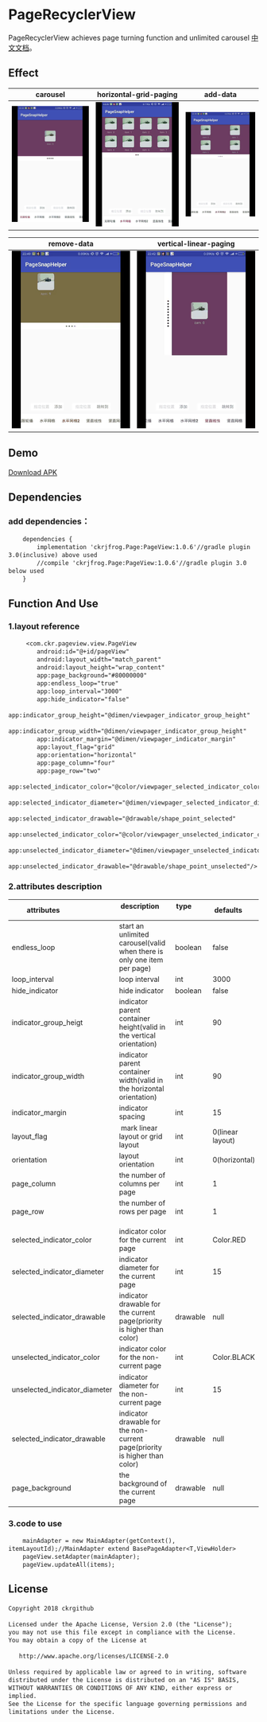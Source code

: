 # PageRecyclerView
PageRecyclerView achieves page turning function and unlimited carousel [中文文档](README-ZH.md)。

## Effect
| carousel     | horizontal-grid-paging    | add-data    |
| ------------ | ------------------------- | ----------- |
| ![](screenRecorder/Screenshot_1.gif) | ![](screenRecorder/Screenshot_2.gif) | ![](screenRecorder/Screenshot_3.gif)

| remove-data  | vertical-linear-paging |
| ------------ | ------------------------- |
| ![](screenRecorder/Screenshot_4.gif) | ![](screenRecorder/Screenshot_5.gif) |

## Demo
[Download APK](apk/app-debug.apk)

## Dependencies
### add dependencies：
```
	dependencies {
		implementation 'ckrjfrog.Page:PageView:1.0.6'//gradle plugin 3.0(inclusive) above used
		//compile 'ckrjfrog.Page:PageView:1.0.6'//gradle plugin 3.0 below used
	}
```

## Function And Use
### 1.layout reference
```
     <com.ckr.pageview.view.PageView
        android:id="@+id/pageView"
        android:layout_width="match_parent"
        android:layout_height="wrap_content"
		app:page_background="#80000000"
        app:endless_loop="true"
		app:loop_interval="3000"
        app:hide_indicator="false"
        app:indicator_group_height="@dimen/viewpager_indicator_group_height"
        app:indicator_group_width="@dimen/viewpager_indicator_group_height"
        app:indicator_margin="@dimen/viewpager_indicator_margin"
        app:layout_flag="grid"
        app:orientation="horizontal"
        app:page_column="four"
        app:page_row="two"
        app:selected_indicator_color="@color/viewpager_selected_indicator_color"
        app:selected_indicator_diameter="@dimen/viewpager_selected_indicator_diameter"
        app:selected_indicator_drawable="@drawable/shape_point_selected"
        app:unselected_indicator_color="@color/viewpager_unselected_indicator_color"
        app:unselected_indicator_diameter="@dimen/viewpager_unselected_indicator_diameter"
        app:unselected_indicator_drawable="@drawable/shape_point_unselected"/>
```
### 2.attributes description
| attributes                    | description                   | type              | defaults         |
| ----------------------------- | ----------------------------- | ----------------- | ---------------- |
| endless_loop                  | start an unlimited carousel(valid when there is only one item per page)    | boolean      | false		        |
| loop_interval                 | loop interval								  							     | int		    | 3000		        |
| hide_indicator                | hide indicator  														     | boolean      | false	            |
| indicator_group_heigt         | indicator parent container height(valid in the vertical orientation) 	     | int          | 90		        |
| indicator_group_width         | indicator parent container width(valid in the horizontal orientation)      | int          | 90		            |
| indicator_margin				| indicator spacing  													     | int          | 15                |
| layout_flag					| mark linear layout or grid layout                                          | int          | 0(linear layout)  |
| orientation					| layout orientation  													     | int          | 0(horizontal)     |
| page_column					| the number of columns per page  										     | int          | 1		            |
| page_row						| the number of rows per page  											     | int          | 1		            |
| selected_indicator_color      | indicator color for the current page  									     | int          | Color.RED         |
| selected_indicator_diameter   | indicator diameter for the current page  								     | int          | 15                |
| selected_indicator_drawable   | indicator drawable for the current page(priority is higher than color)     | drawable     | null	            |
| unselected_indicator_color	| indicator color for the non-current page  								     | int          | Color.BLACK       |
| unselected_indicator_diameter	| indicator diameter for the non-current page  							     | int          | 15 		        |
| selected_indicator_drawable   | indicator drawable for the non-current page(priority is higher than color) | drawable     | null	            |
| page_background				| the background of the current page									     | drawable		| null		        |

### 3.code to use
```
    mainAdapter = new MainAdapter(getContext(), itemLayoutId);//MainAdapter extend BasePageAdapter<T,ViewHolder>
    pageView.setAdapter(mainAdapter);
    pageView.updateAll(items);
```

License
-------

    Copyright 2018 ckrgithub

    Licensed under the Apache License, Version 2.0 (the "License");
    you may not use this file except in compliance with the License.
    You may obtain a copy of the License at

       http://www.apache.org/licenses/LICENSE-2.0

    Unless required by applicable law or agreed to in writing, software
    distributed under the License is distributed on an "AS IS" BASIS,
    WITHOUT WARRANTIES OR CONDITIONS OF ANY KIND, either express or implied.
    See the License for the specific language governing permissions and
    limitations under the License.
